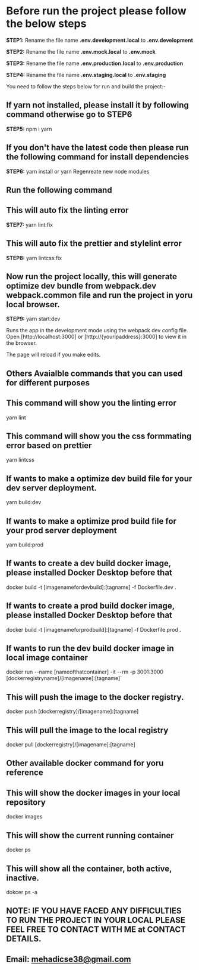 # Before run the project please follow the below steps
**STEP1:** Rename the file name **.env.development.local** to **.env.development**

**STEP2:** Rename the file name **.env.mock.local** to **.env.mock**

**STEP3:** Rename the file name **.env.production.local** to **.env.production**

**STEP4:** Rename the file name **.env.staging.local** to **.env.staging**

You need to follow the steps below for run and build the project:-

## If yarn not installed, please install it by following command otherwise go to STEP6
**STEP5:** npm i yarn 

## If you don't have the latest code then please run the following command for install dependencies
**STEP6:** yarn install or yarn
Regenreate new node modules

## Run the following command

## This will auto fix the linting error
**STEP7:** yarn lint:fix

## This will auto fix the prettier and stylelint error
**STEP8:** yarn lintcss:fix

## Now run the project locally, this will generate optimize dev bundle from webpack.dev webpack.common file and run the project in yoru local browser.
**STEP9:** yarn start:dev 

Runs the app in the development mode using the webpack dev config file.<br />
Open [http://localhost:3000] or [http://{youripaddress}:3000] to view it in the browser.

The page will reload if you make edits.<br />


## Others Avaialble commands that you can used for different purposes
## This command will show you the linting error
yarn lint

## This command will show you the css formmating error based on prettier
yarn lintcss

## If wants to make a optimize dev build file for your dev server deployment.
yarn build:dev

## If wants to make a optimize prod build file for your prod server deployment
yarn build:prod

## If wants to create a dev build docker image, please installed Docker Desktop before that
docker build -t [imagenamefordevbuild]:[tagname] -f Dockerfile.dev .

## If wants to create a prod build docker image, please installed Docker Desktop before that
docker build -t [imagenameforprodbuild]:[tagname] -f Dockerfile.prod .

## If wants to run the dev build docker image in local image container
docker run --name [nameofthatcontainer] -it --rm -p 3001:3000 [dockerregistryname]/[imagename]:[tagname]`

## This will push the image to the docker registry.

docker push [dockerregistry]/[imagename]:[tagname]

## This will pull the image to the local registry

docker pull [dockerregistry]/[imagename]:[tagname]

## Other available docker command for yoru reference

## This will show the docker images in your local repository

docker images

## This will show the current running container
docker ps

## This will show all the container, both active, inactive.
dokcer ps -a

## NOTE: IF YOU HAVE FACED ANY DIFFICULTIES TO RUN THE PROJECT IN YOUR LOCAL PLEASE FEEL FREE TO CONTACT WITH ME at  CONTACT DETAILS.
## Email: mehadicse38@gmail.com
